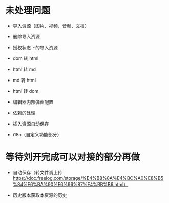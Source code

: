 # 未处理问题

- 导入资源（图片、视频、音频、文档）

- 删除导入资源

- 授权状态下的导入资源

- dom 转 html

- html 转 md

- md 转 html

- html 转 dom

- 编辑器内部弹窗配置

- 依赖的处理

- 插入资源自动保存

- i18n（自定义功能部分）

# 等待刘开完成可以对接的部分再做

- 自动保存（转文件调上传 https://doc.freelog.com/storage/%E4%B8%8A%E4%BC%A0%E8%B5%84%E6%BA%90%E6%96%87%E4%BB%B6.html）

- 历史版本获取本资源的历史
